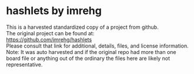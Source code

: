
# hashlets by imrehg  
This is a harvested standardized copy of a project from github.  
The original project can be found at:  
https://github.com/imrehg/hashlets  
Please consult that link for additional, details, files, and license information.  
Note: It was auto harvested and if the original repo had more than one board file or anything out of the ordinary the files here are likely not representative.  
    